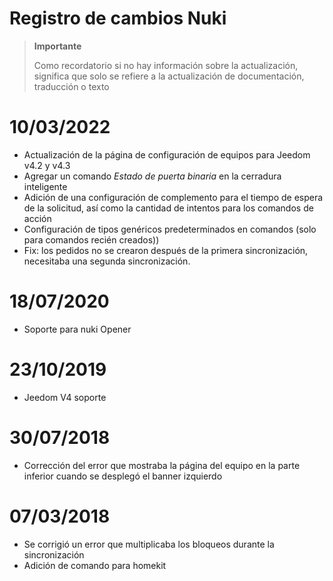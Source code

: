 # Registro de cambios Nuki

>**Importante**
>
>Como recordatorio si no hay información sobre la actualización, significa que solo se refiere a la actualización de documentación, traducción o texto

# 10/03/2022

- Actualización de la página de configuración de equipos para Jeedom v4.2 y v4.3
- Agregar un comando *Estado de puerta binaria* en la cerradura inteligente
- Adición de una configuración de complemento para el tiempo de espera de la solicitud, así como la cantidad de intentos para los comandos de acción
- Configuración de tipos genéricos predeterminados en comandos (solo para comandos recién creados))
- Fix: los pedidos no se crearon después de la primera sincronización, necesitaba una segunda sincronización.

# 18/07/2020

- Soporte para nuki Opener

# 23/10/2019

- Jeedom V4 soporte

# 30/07/2018

- Corrección del error que mostraba la página del equipo en la parte inferior cuando se desplegó el banner izquierdo

# 07/03/2018

- Se corrigió un error que multiplicaba los bloqueos durante la sincronización
- Adición de comando para homekit
